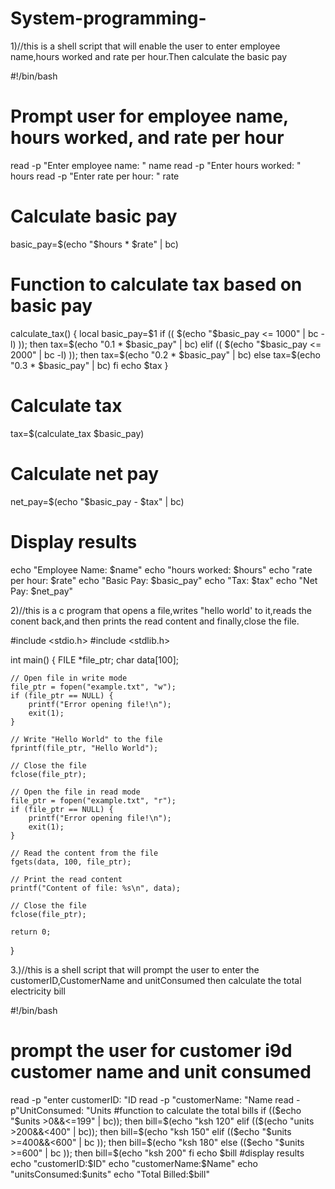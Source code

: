 # System-programming-
1)//this is a shell script that will enable the user to enter employee name,hours worked and rate per hour.Then calculate the basic pay


#!/bin/bash

# Prompt user for employee name, hours worked, and rate per hour
read -p "Enter employee name: " name
read -p "Enter hours worked: " hours
read -p "Enter rate per hour: " rate

# Calculate basic pay
basic_pay=$(echo "$hours * $rate" | bc)

# Function to calculate tax based on basic pay
calculate_tax() {
    local basic_pay=$1
    if (( $(echo "$basic_pay <= 1000" | bc -l) )); then
        tax=$(echo "0.1 * $basic_pay" | bc)
    elif (( $(echo "$basic_pay <= 2000" | bc -l) )); then
        tax=$(echo "0.2 * $basic_pay" | bc)
    else
        tax=$(echo "0.3 * $basic_pay" | bc)
    fi
    echo $tax
}

# Calculate tax
tax=$(calculate_tax $basic_pay)

# Calculate net pay
net_pay=$(echo "$basic_pay - $tax" | bc)

# Display results
echo "Employee Name: $name"
echo "hours worked: $hours"
echo "rate per hour: $rate"
echo "Basic Pay: $basic_pay"
echo "Tax: $tax"
echo "Net Pay: $net_pay"




2)//this is a c program that opens a file,writes "hello world' to it,reads the conent back,and then prints the read content and finally,close the file.


#include <stdio.h>
#include <stdlib.h>

int main() {
    FILE *file_ptr;
    char data[100];

    // Open file in write mode
    file_ptr = fopen("example.txt", "w");
    if (file_ptr == NULL) {
        printf("Error opening file!\n");
        exit(1);
    }

    // Write "Hello World" to the file
    fprintf(file_ptr, "Hello World");

    // Close the file
    fclose(file_ptr);

    // Open the file in read mode
    file_ptr = fopen("example.txt", "r");
    if (file_ptr == NULL) {
        printf("Error opening file!\n");
        exit(1);
    }

    // Read the content from the file
    fgets(data, 100, file_ptr);

    // Print the read content
    printf("Content of file: %s\n", data);

    // Close the file
    fclose(file_ptr);

    return 0;
}




3.)//this is a shell script that will prompt the user to enter the customerID,CustomerName and unitConsumed then calculate the total electricity bill



#!/bin/bash

# prompt the user for customer i9d customer name and unit consumed
read -p "enter customerID: "ID
read -p "customerName: "Name
read -p"UnitConsumed: "Units
#function to calculate the total bills
if (($echo "$units >0&&<=199" | bc)); then
bill=$(echo "ksh 120"
elif (($(echo "units >200&&<400" | bc)); then bill=$(echo "ksh 150"
elif (($echo "$units >=400&&<600" | bc )); then bill=$(echo "ksh 180"
else (($echo "$units >=600" | bc )); then
bill=$(echo "ksh 200"
fi
echo $bill
#display results
echo "customerID:$ID"
echo "customerName:$Name"
echo "unitsConsumed:$units"
echo "Total Billed:$bill"

